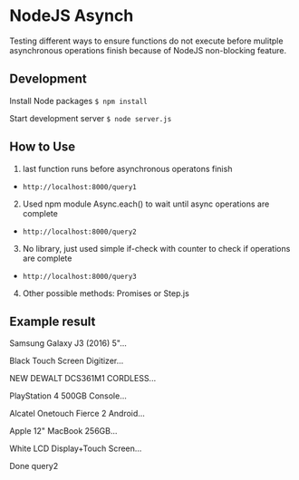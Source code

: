 # NodeJS Asynch #

Testing different ways to ensure functions do not execute before mulitple asynchronous operations finish because of NodeJS non-blocking feature.

## Development ##

Install Node packages
`$ npm install`

Start development server
`$ node server.js`

## How to Use ##

1. last function runs before asynchronous operatons finish
  * `http://localhost:8000/query1`
2. Used npm module Async.each() to wait until async operations are complete
  * `http://localhost:8000/query2`
3. No library, just used simple if-check with counter to check if operations are complete
  * `http://localhost:8000/query3`
4. Other possible methods: Promises or Step.js

## Example result ##
Samsung Galaxy J3 (2016) 5"...

Black Touch Screen Digitizer...

NEW DEWALT DCS361M1 CORDLESS...

PlayStation 4 500GB Console...

Alcatel Onetouch Fierce 2 Android...

Apple 12" MacBook 256GB...

White LCD Display+Touch Screen...

Done query2

